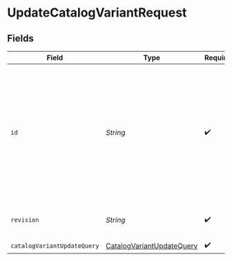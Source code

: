 # UpdateCatalogVariantRequest


## Fields

| Field                                                                                                                                                                                                                  | Type                                                                                                                                                                                                                   | Required                                                                                                                                                                                                               | Description                                                                                                                                                                                                            | Example                                                                                                                                                                                                                |
| ---------------------------------------------------------------------------------------------------------------------------------------------------------------------------------------------------------------------- | ---------------------------------------------------------------------------------------------------------------------------------------------------------------------------------------------------------------------- | ---------------------------------------------------------------------------------------------------------------------------------------------------------------------------------------------------------------------- | ---------------------------------------------------------------------------------------------------------------------------------------------------------------------------------------------------------------------- | ---------------------------------------------------------------------------------------------------------------------------------------------------------------------------------------------------------------------- |
| `id`                                                                                                                                                                                                                   | *String*                                                                                                                                                                                                               | :heavy_check_mark:                                                                                                                                                                                                     | The catalog variant ID is a compound ID (string), with format: `{integration}:::{catalog}:::{external_id}`. Currently, the only supported integration type is `$custom`, and the only supported catalog is `$default`. | $custom:::$default:::SAMPLE-DATA-ITEM-1-VARIANT-MEDIUM                                                                                                                                                                 |
| `revision`                                                                                                                                                                                                             | *String*                                                                                                                                                                                                               | :heavy_check_mark:                                                                                                                                                                                                     | API endpoint revision (format: YYYY-MM-DD[.suffix])                                                                                                                                                                    |                                                                                                                                                                                                                        |
| `catalogVariantUpdateQuery`                                                                                                                                                                                            | [CatalogVariantUpdateQuery](../../models/components/CatalogVariantUpdateQuery.md)                                                                                                                                      | :heavy_check_mark:                                                                                                                                                                                                     | N/A                                                                                                                                                                                                                    |                                                                                                                                                                                                                        |